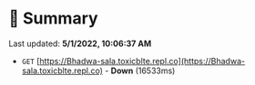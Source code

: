 # 📖 Summary
Last updated: **5/1/2022, 10:06:37 AM**

- `GET` [https://Bhadwa-sala.toxicblte.repl.co](https://Bhadwa-sala.toxicblte.repl.co) - **Down** (16533ms)
